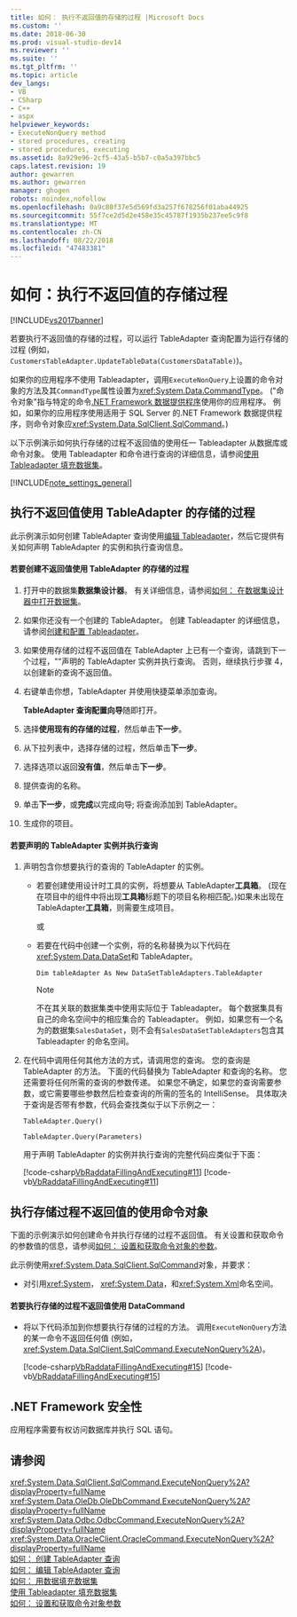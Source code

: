```yaml
---
title: 如何： 执行不返回值的存储的过程 |Microsoft Docs
ms.custom: ''
ms.date: 2018-06-30
ms.prod: visual-studio-dev14
ms.reviewer: ''
ms.suite: ''
ms.tgt_pltfrm: ''
ms.topic: article
dev_langs:
- VB
- CSharp
- C++
- aspx
helpviewer_keywords:
- ExecuteNonQuery method
- stored procedures, creating
- stored procedures, executing
ms.assetid: 8a929e96-2cf5-43a5-b5b7-c0a5a397bbc5
caps.latest.revision: 19
author: gewarren
ms.author: gewarren
manager: ghogen
robots: noindex,nofollow
ms.openlocfilehash: 0a9c80f37e5d569fd3a257f678256f01aba44925
ms.sourcegitcommit: 55f7ce2d5d2e458e35c45787f1935b237ee5c9f8
ms.translationtype: MT
ms.contentlocale: zh-CN
ms.lasthandoff: 08/22/2018
ms.locfileid: "47483381"
---
```

# <a name="how-to-execute-a-stored-procedure-that-returns-no-value"></a>如何：执行不返回值的存储过程
[!INCLUDE[vs2017banner](../includes/vs2017banner.md)]

若要执行不返回值的存储的过程，可以运行 TableAdapter 查询配置为运行存储的过程 (例如， `CustomersTableAdapter.UpdateTableData(CustomersDataTable)`)。  
  
 如果你的应用程序不使用 Tableadapter，调用`ExecuteNonQuery`上设置的命令对象的方法及其`CommandType`属性设置为<xref:System.Data.CommandType>。 ("命令对象"指与特定的命令[.NET Framework 数据提供程序](http://msdn.microsoft.com/library/03a9fc62-2d24-491a-9fe6-d6bdb6dcb131)使用你的应用程序。 例如，如果你的应用程序使用适用于 SQL Server 的.NET Framework 数据提供程序，则命令对象应<xref:System.Data.SqlClient.SqlCommand>。)  
  
 以下示例演示如何执行存储的过程不返回值的使用任一 Tableadapter 从数据库或命令对象。 使用 Tableadapter 和命令进行查询的详细信息，请参阅[使用 Tableadapter 填充数据集](../data-tools/fill-datasets-by-using-tableadapters.md)。  
  
 [!INCLUDE[note_settings_general](../includes/note-settings-general-md.md)]  
  
## <a name="executing-stored-procedures-that-return-no-values-using-a-tableadapter"></a>执行不返回值使用 TableAdapter 的存储的过程  
 此示例演示如何创建 TableAdapter 查询使用[编辑 Tableadapter](../data-tools/editing-tableadapters.md)，然后它提供有关如何声明 TableAdapter 的实例和执行查询信息。  
  
#### <a name="to-create-a-stored-procedure-that-returns-no-value-using-a-tableadapter"></a>若要创建不返回值使用 TableAdapter 的存储的过程  
  
1.  打开中的数据集**数据集设计器**。 有关详细信息，请参阅[如何： 在数据集设计器中打开数据集](http://msdn.microsoft.com/library/36fc266f-365b-42cb-aebb-c993dc2c47c3)。  
  
2.  如果你还没有一个创建的 TableAdapter。 创建 Tableadapter 的详细信息，请参阅[创建和配置 Tableadapter](../data-tools/create-and-configure-tableadapters.md)。  
  
3.  如果使用存储的过程不返回值在 TableAdapter 上已有一个查询，请跳到下一个过程，""声明的 TableAdapter 实例并执行查询。 否则，继续执行步骤 4，以创建新的查询不返回值。  
  
4.  右键单击你想，TableAdapter 并使用快捷菜单添加查询。  
  
     **TableAdapter 查询配置向导**随即打开。  
  
5.  选择**使用现有的存储的过程**，然后单击**下一步**。  
  
6.  从下拉列表中，选择存储的过程，然后单击**下一步**。  
  
7.  选择选项以返回**没有值**，然后单击**下一步**。  
  
8.  提供查询的名称。  
  
9. 单击**下一步**，或**完成**以完成向导; 将查询添加到 TableAdapter。  
  
10. 生成你的项目。  
  
#### <a name="to-declare-an-instance-of-the-tableadapter-and-execute-the-query"></a>若要声明的 TableAdapter 实例并执行查询  
  
1.  声明包含你想要执行的查询的 TableAdapter 的实例。  
  
    -   若要创建使用设计时工具的实例，将想要从 TableAdapter**工具箱**。 (现在在项目中的组件中将出现**工具箱**标题下的项目名称相匹配。)如果未出现在 TableAdapter**工具箱**，则需要生成项目。  
  
         或  
  
    -   若要在代码中创建一个实例，将的名称替换为以下代码在<xref:System.Data.DataSet>和 TableAdapter。  
  
         `Dim tableAdapter As New DataSetTableAdapters.TableAdapter`  
  
        > [!NOTE]
        >  不在其关联的数据集类中使用实际位于 Tableadapter。 每个数据集具有自己的命名空间中的相应集合的 Tableadapter。 例如，如果您有一个名为的数据集`SalesDataSet`，则不会有`SalesDataSetTableAdapters`包含其 Tableadapter 的命名空间。  
  
2.  在代码中调用任何其他方法的方式，请调用您的查询。 您的查询是 TableAdapter 的方法。 下面的代码替换为 TableAdapter 和查询的名称。 您还需要将任何所需的查询的参数传递。 如果您不确定，如果您的查询需要参数，或它需要哪些参数然后检查查询的所需的签名的 IntelliSense。 具体取决于查询是否带有参数，代码会查找类似于以下示例之一：  
  
     `TableAdapter.Query()`  
  
     `TableAdapter.Query(Parameters)`  
  
     用于声明 TableAdapter 的实例并执行查询的完整代码应类似于下面：  
  
     [!code-csharp[VbRaddataFillingAndExecuting#11](../snippets/csharp/VS_Snippets_VBCSharp/VbRaddataFillingAndExecuting/CS/Form2.cs#11)]
     [!code-vb[VbRaddataFillingAndExecuting#11](../snippets/visualbasic/VS_Snippets_VBCSharp/VbRaddataFillingAndExecuting/VB/Form2.vb#11)]  
  
## <a name="executing-stored-procedures-that-return-no-value-using-a-command-object"></a>执行存储过程不返回值的使用命令对象  
 下面的示例演示如何创建命令并执行存储的过程不返回值。 有关设置和获取命令的参数值的信息，请参阅[如何： 设置和获取命令对象的参数](http://msdn.microsoft.com/library/10110ecc-d2ed-4796-bb8f-74f2ecd40787)。  
  
 此示例使用<xref:System.Data.SqlClient.SqlCommand>对象，并要求：  
  
-   对引用<xref:System>， <xref:System.Data>，和<xref:System.Xml>命名空间。  
  
#### <a name="to-execute-a-stored-procedure-that-returns-no-value-using-a-datacommand"></a>若要执行存储的过程不返回值使用 DataCommand  
  
-   将以下代码添加到你想要执行存储的过程的方法。 调用`ExecuteNonQuery`方法的某一命令不返回任何值 (例如， <xref:System.Data.SqlClient.SqlCommand.ExecuteNonQuery%2A>)。  
  
     [!code-csharp[VbRaddataFillingAndExecuting#15](../snippets/csharp/VS_Snippets_VBCSharp/VbRaddataFillingAndExecuting/CS/Form2.cs#15)]
     [!code-vb[VbRaddataFillingAndExecuting#15](../snippets/visualbasic/VS_Snippets_VBCSharp/VbRaddataFillingAndExecuting/VB/Form2.vb#15)]  
  
## <a name="net-framework-security"></a>.NET Framework 安全性  
 应用程序需要有权访问数据库并执行 SQL 语句。  
  
## <a name="see-also"></a>请参阅  
 <xref:System.Data.SqlClient.SqlCommand.ExecuteNonQuery%2A?displayProperty=fullName>   
 <xref:System.Data.OleDb.OleDbCommand.ExecuteNonQuery%2A?displayProperty=fullName>   
 <xref:System.Data.Odbc.OdbcCommand.ExecuteNonQuery%2A?displayProperty=fullName>   
 <xref:System.Data.OracleClient.OracleCommand.ExecuteNonQuery%2A?displayProperty=fullName>   
 [如何： 创建 TableAdapter 查询](../data-tools/how-to-create-tableadapter-queries.md)   
 [如何： 编辑 TableAdapter 查询](../data-tools/how-to-edit-tableadapter-queries.md)   
 [如何： 用数据填充数据集](../data-tools/how-to-fill-a-dataset-with-data.md)   
 [使用 Tableadapter 填充数据集](../data-tools/fill-datasets-by-using-tableadapters.md)   
 [如何： 设置和获取命令对象参数](http://msdn.microsoft.com/library/10110ecc-d2ed-4796-bb8f-74f2ecd40787)